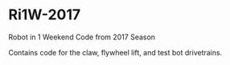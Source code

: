 # Ri1W-2017

Robot in 1 Weekend Code from 2017 Season

Contains code for the claw, flywheel lift, and test bot drivetrains.
